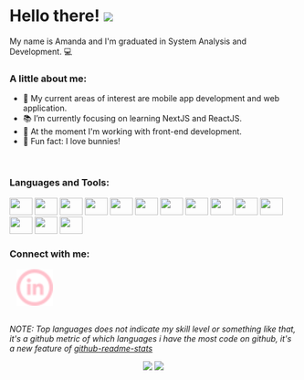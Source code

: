 <h1 align="left">Hello there! <img src="https://raw.githubusercontent.com/kaueMarques/kaueMarques/master/hi.gif" width="30px"></h1>

My name is Amanda and I'm graduated in System Analysis and Development. 💻

### **A little about me:**
- 📍 My current areas of interest are mobile app development and web application.
- 📚 I’m currently focusing on learning NextJS and ReactJS.
- 💼 At the moment I'm working with front-end development.
- 🐰 Fun fact: I love bunnies!

<br>

### **Languages and Tools:**

<div>
    <img height="30" width="40" src="https://cdn.jsdelivr.net/gh/devicons/devicon/icons/javascript/javascript-original.svg" />
    <img height="30" width="40" src="https://cdn.jsdelivr.net/gh/devicons/devicon/icons/html5/html5-original.svg" />
    <img height="30" width="40" src="https://cdn.jsdelivr.net/gh/devicons/devicon/icons/css3/css3-original.svg" />
    <img height="30" width="40" src="https://cdn.jsdelivr.net/gh/devicons/devicon/icons/sass/sass-original.svg" />
    <img height="30" width="40" src="https://cdn.jsdelivr.net/gh/devicons/devicon/icons/typescript/typescript-original.svg" />
    <img height="30" width="40" src="https://cdn.jsdelivr.net/gh/devicons/devicon/icons/nodejs/nodejs-original.svg" />
    <img height="30" width="40" src="https://cdn.jsdelivr.net/gh/devicons/devicon/icons/react/react-original.svg" />
    <img height="30" width="40" src="https://cdn.jsdelivr.net/gh/devicons/devicon/icons/nextjs/nextjs-original.svg" />
    <img height="30" width="40" src="https://cdn.jsdelivr.net/gh/devicons/devicon/icons/docker/docker-original.svg" />
    <img height="30" width="40" src="https://cdn.jsdelivr.net/gh/devicons/devicon/icons/mysql/mysql-original.svg" />
    <img height="30" width="40" src="https://cdn.jsdelivr.net/gh/devicons/devicon/icons/git/git-original.svg" />
    <img height="30" width="40" src="https://cdn.jsdelivr.net/gh/devicons/devicon/icons/github/github-original.svg" />
    <img height="30" width="40" src="https://cdn.jsdelivr.net/gh/devicons/devicon/icons/figma/figma-original.svg" />
    <img height="30" width="40" src="https://cdn.jsdelivr.net/gh/devicons/devicon/icons/linux/linux-original.svg" />
</div>

### **Connect with me:**

&nbsp;&nbsp;
[![website](./img/linkedin.svg)](https://www.linkedin.com/in/amanda-limasobrinho)

##

*NOTE: Top languages does not indicate my skill level or something like that, it's a github metric of which languages i have the most code on github, it's a new feature of [github-readme-stats](https://github.com/anuraghazra/github-readme-stats)*

<div align="center">

<img height="150em" src="https://github-readme-stats.vercel.app/api?username=amanda-lima&show_icons=true&theme=dracula"/>
<img height="150em" src="https://github-readme-stats.vercel.app/api/top-langs/?username=amanda-lima&layout=compact&langs_count=7&theme=dracula"/>

</div>